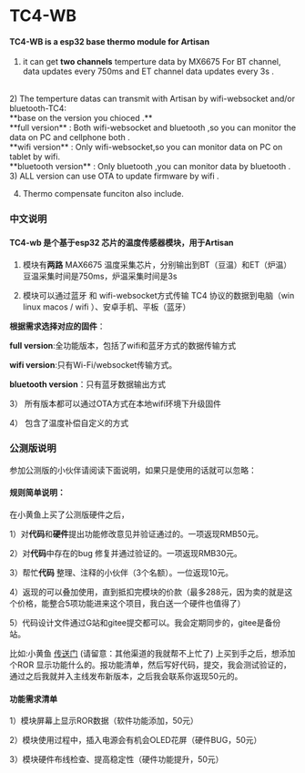 # TC4-WB
#### TC4-WB is a esp32 base thermo module for Artisan 

1) it can get **two channels**  temperture data by MX6675 For BT channel, data updates every 750ms and ET channel data updates every 3s .
<br>
2) The temperture datas can transmit with Artisan by wifi-websocket and/or bluetooth-TC4:<br>
**base on the version you chioced .**<br>
**full version** : Both wifi-websocket and bluetooth ,so you can monitor the data on PC and cellphone both .<br>
**wifi version** : Only wifi-websocket,so you can monitor data on PC on tablet by wifi.<br>
**bluetooth version** : Only bluetooth ,you can monitor data by bluetooth .
<br>      
3) ALL version can use OTA to update firmware by wifi .
<br>
    
4) Thermo compensate funciton also include.

### 中文说明
#### TC4-wb 是个基于esp32 芯片的温度传感器模块，用于Artisan
       
1) 模块有**两路** MAX6675 温度采集芯片，分别输出到BT（豆温）和ET（炉温）豆温采集时间是750ms，炉温采集时间是3s

2) 模块可以通过蓝牙 和 wifi-websocket方式传输 TC4 协议的数据到电脑（win linux macos / wifi ）、安卓手机、平板（蓝牙）

**根据需求选择对应的固件**：

**full version**:全功能版本，包括了wifi和蓝牙方式的数据传输方式

**wifi version**:只有Wi-Fi/websocket传输方式。

**bluetooth version**：只有蓝牙数据输出方式

3） 所有版本都可以通过OTA方式在本地wifi环境下升级固件

4） 包含了温度补偿自定义的方式


### 公测版说明
参加公测版的小伙伴请阅读下面说明，如果只是使用的话就可以忽略：
#### 规则简单说明：
在小黄鱼上买了公测版硬件之后，

1）对**代码**和**硬件**提出功能修改意见并验证通过的。一项返现RMB50元。

2）对**代码**中存在的bug 修复并通过验证的。一项返现RMB30元。

3）帮忙**代码** 整理、注释的小伙伴（3个名额）。一位返现10元。

4）返现的可以叠加使用，直到抵扣完模块的价款（最多288元，因为卖的就是这个价格，能整合5项功能进来这个项目，我白送一个硬件也值得了）

5）代码设计文件通过G站和gitee提交都可以。我会定期同步的，gitee是备份站。


比如:小黄鱼 [传送门](https://m.tb.cn/h.UNjM5cI?tk=xDD2dhO9j6p) (请留意：其他渠道的我就帮不上忙了) 上买到手之后，想添加个ROR 显示功能什么的。报功能清单，然后写好代码，提交，我会测试验证的，通过之后我就并入主线发布新版本，之后我会联系你返现50元的。

#### 功能需求清单

1）模块屏幕上显示ROR数据（软件功能添加，50元）

2）模块使用过程中，插入电源会有机会OLED花屏（硬件BUG，50元）

3）模块硬件布线检查、提高稳定性（硬件功能提升，50元）


